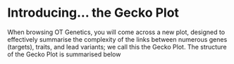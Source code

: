 # Introducing... the Gecko Plot

When browsing OT Genetics, you will come across a new plot, designed to effectively summarise the complexity of the links between numerous genes \(targets\), traits, and lead variants;  we call this the Gecko Plot.  The structure of the Gecko Plot is summarised below

